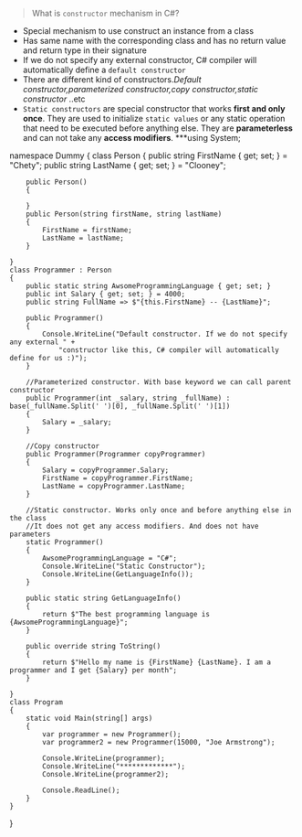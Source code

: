 > What is `constructor` mechanism in C#?

- Special mechanism to use construct an instance from a class
- Has same name with the corresponding class and has no return value and return type in their signature
- If we do not specify any external constructor, C# compiler will automatically define a `default constructor`
- There are different kind of constructors._Default constructor,parameterized constructor,copy constructor,static constructor_ ..etc
- `Static constructors` are special constructor that works **first and only once**. They are used to initialize
`static values` or any static operation that need to be executed before anything else. They are **parameterless** and can not take
any **access modifiers**.
***using System;

namespace Dummy
{
    class Person
    {
        public string FirstName { get; set; } = "Chety";
        public string LastName { get; set; } = "Clooney";

        public Person()
        {

        }
        public Person(string firstName, string lastName)
        {
            FirstName = firstName;
            LastName = lastName;
        }

    }
    class Programmer : Person
    {
        public static string AwsomeProgrammingLanguage { get; set; }
        public int Salary { get; set; } = 4000;
        public string FullName => $"{this.FirstName} -- {LastName}";

        public Programmer()
        {
            Console.WriteLine("Default constructor. If we do not specify any external " +
                "constructor like this, C# compiler will automatically define for us :)");
        }

        //Parameterized constructor. With base keyword we can call parent constructor
        public Programmer(int _salary, string _fullName) : base(_fullName.Split(' ')[0], _fullName.Split(' ')[1])
        {
            Salary = _salary;
        }

        //Copy constructor
        public Programmer(Programmer copyProgrammer)
        {
            Salary = copyProgrammer.Salary;
            FirstName = copyProgrammer.FirstName;
            LastName = copyProgrammer.LastName;
        }

        //Static constructor. Works only once and before anything else in the class
        //It does not get any access modifiers. And does not have parameters
        static Programmer()
        {
            AwsomeProgrammingLanguage = "C#";
            Console.WriteLine("Static Constructor");
            Console.WriteLine(GetLanguageInfo());
        }

        public static string GetLanguageInfo()
        {
            return $"The best programming language is {AwsomeProgrammingLanguage}";
        }

        public override string ToString()
        {
            return $"Hello my name is {FirstName} {LastName}. I am a programmer and I get {Salary} per month";
        }

    }
    class Program
    {
        static void Main(string[] args)
        {
            var programmer = new Programmer();
            var programmer2 = new Programmer(15000, "Joe Armstrong");

            Console.WriteLine(programmer);
            Console.WriteLine("*************");
            Console.WriteLine(programmer2);

            Console.ReadLine();
        }
    }
}


```c#


```
